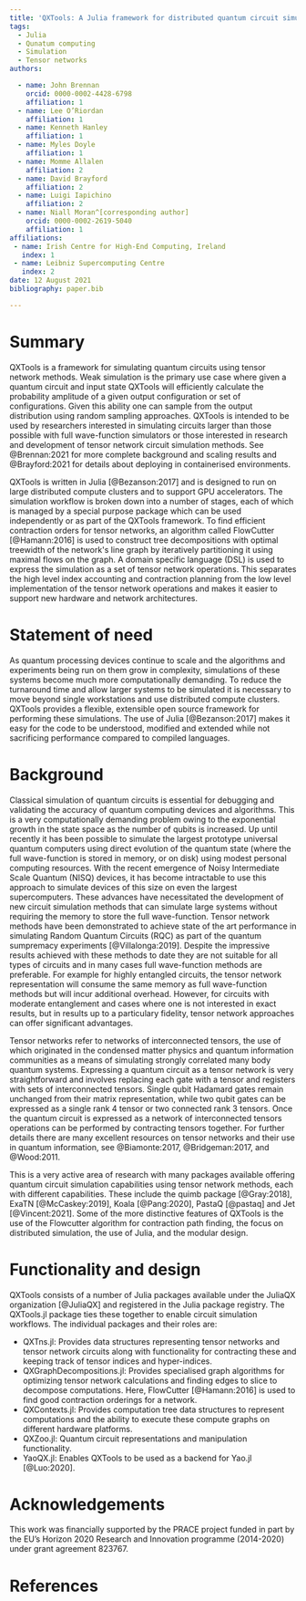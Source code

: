 ```yaml
---
title: 'QXTools: A Julia framework for distributed quantum circuit simulation'
tags:
  - Julia
  - Qunatum computing
  - Simulation
  - Tensor networks
authors:

  - name: John Brennan
    orcid: 0000-0002-4428-6798
    affiliation: 1
  - name: Lee O’Riordan
    affiliation: 1
  - name: Kenneth Hanley
    affiliation: 1
  - name: Myles Doyle
    affiliation: 1
  - name: Momme Allalen
    affiliation: 2
  - name: David Brayford
    affiliation: 2
  - name: Luigi Iapichino
    affiliation: 2
  - name: Niall Moran^[corresponding author]
    orcid: 0000-0002-2619-5040
    affiliation: 1
affiliations:
 - name: Irish Centre for High-End Computing, Ireland
   index: 1
 - name: Leibniz Supercomputing Centre
   index: 2
date: 12 August 2021
bibliography: paper.bib

---
```


# Summary

QXTools is a framework for simulating quantum circuits using tensor network methods.
Weak simulation is the primary use case where given a quantum circuit and input state
QXTools will efficiently calculate the probability amplitude of a given output configuration
or set of configurations. Given this ability one can sample from the output distribution using
random sampling approaches. QXTools is intended to be used by researchers interested in
simulating circuits larger than those possible with full wave-function simulators or those
interested in research and development of tensor network circuit simulation methods.
See @Brennan:2021 for more complete background and scaling results and @Brayford:2021 for
details about deploying in containerised environments.

QXTools is written in Julia [@Bezanson:2017] and is designed to run on large distributed
compute clusters and to support GPU accelerators. The simulation workflow is broken down into
a number of stages, each of which is managed by a special purpose package which can be used
independently or as part of the QXTools framework. To find efficient contraction orders for
tensor networks, an algorithm called FlowCutter [@Hamann:2016] is used to construct tree
decompositions with optimal treewidth of the network's line graph by iteratively partitioning
it using maximal flows on the graph. A domain specific language (DSL) is used to express the
simulation as a set of tensor network operations. This separates the high level index
accounting and contraction planning from the low level implementation of the tensor network
operations and makes it easier to support new hardware and network architectures.

# Statement of need

As quantum processing devices continue to scale and the algorithms and experiments
being run on them grow in complexity, simulations of these systems become much
more computationally demanding. To reduce the turnaround time and
allow larger systems to be simulated it is necessary to move beyond single workstations
and use distributed compute clusters. QXTools provides a flexible, extensible open source
framework for performing these simulations. The use of Julia
[@Bezanson:2017] makes it easy for the code
to be understood, modified and extended while not sacrificing performance compared to
compiled languages.

# Background

Classical simulation of quantum circuits is essential for debugging and validating the accuracy of quantum computing devices and algorithms. This is a very computationally demanding problem owing to the exponential growth in the state space as the number of qubits is increased. Up until recently it has been possible to simulate the largest prototype universal quantum computers using direct evolution of the quantum state (where the full wave-function is stored in memory, or on disk) using modest personal computing resources. With the recent emergence of Noisy Intermediate Scale Quantum (NISQ) devices, it has become intractable to use this approach to simulate devices of this size on even the largest supercomputers. These advances have necessitated the development of new circuit simulation methods that can simulate large systems without requiring the memory to store the full wave-function. Tensor network methods have been demonstrated to achieve state of the art performance in simulating Random Quantum Circuits (RQC) as part of the quantum sumpremacy experiments [@Villalonga:2019]. Despite the impressive results achieved with these methods to date they are not suitable for all types of circuits and in many cases full wave-function methods are preferable. For example for highly entangled circuits, the tensor network representation will consume the same memory as full wave-function methods but will incur additional overhead. However, for circuits with moderate entanglement and cases where one is not interested in exact results, but in results up to a particulary fidelity, tensor network approaches can offer significant advantages.

Tensor networks refer to networks of interconnected tensors, the use of which originated in the condensed matter physics and quantum information communities as a means of simulating strongly correlated many body quantum systems. Expressing a quantum circuit as a tensor network is very straightforward and involves replacing each gate with a tensor and registers with sets of interconnected tensors. Single qubit Hadamard gates remain unchanged from their matrix representation, while two qubit gates can be expressed as a single rank 4 tensor or two connected rank 3 tensors. Once the quantum circuit is expressed as a network of interconnected tensors operations can be performed by contracting tensors together. For further details there are many excellent resources on tensor networks and their use in quantum information, see @Biamonte:2017, @Bridgeman:2017, and @Wood:2011.

This is a very active area of research with many packages available offering quantum circuit simulation capabilities using tensor network methods, each with different capabilities.
These include the quimb package [@Gray:2018], ExaTN [@McCaskey:2019], Koala [@Pang:2020], PastaQ [@pastaq] and Jet [@Vincent:2021].
Some of the more distinctive features of QXTools is the use of the Flowcutter algorithm for contraction path finding, the focus on distributed simulation, the use of Julia, and the modular design.

# Functionality and design

QXTools consists of a number of Julia packages available under the
JuliaQX organization [@JuliaQX] and registered in the Julia package registry.
The QXTools.jl package ties these together to
enable circuit simulation workflows. The individual packages and their
roles are:

- QXTns.jl: Provides data structures representing tensor networks and tensor network
circuits along with functionality for contracting these and keeping track of tensor
indices and hyper-indices.
- QXGraphDecompositions.jl: Provides specialised graph algorithms for optimizing tensor
network calculations and finding edges to slice to decompose computations. Here,
FlowCutter [@Hamann:2016] is used to find good contraction orderings for a network.
- QXContexts.jl: Provides computation tree data structures to represent computations
and the ability to execute these compute graphs on different hardware platforms.
- QXZoo.jl: Quantum circuit representations and manipulation functionality.
- YaoQX.jl: Enables QXTools to be used as a backend for Yao.jl [@Luo:2020].

# Acknowledgements

This work was financially supported by the PRACE project funded in part by the EU’s
Horizon 2020 Research and Innovation programme (2014-2020) under grant agreement 823767.

# References

